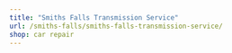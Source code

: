 ```yaml
---
title: "Smiths Falls Transmission Service"
url: /smiths-falls/smiths-falls-transmission-service/
shop: car repair
---
```

